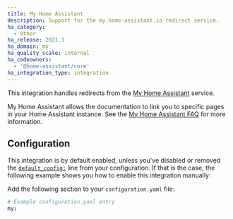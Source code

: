 ```yaml
---
title: My Home Assistant
description: Support for the my.home-assistant.io redirect service.
ha_category:
  - Other
ha_release: 2021.3
ha_domain: my
ha_quality_scale: internal
ha_codeowners:
  - '@home-assistant/core'
ha_integration_type: integration
---
```


This integration handles redirects from the [My Home Assistant](https://my.home-assistant.io) service.

My Home Assistant allows the documentation to link you to specific pages in your Home Assistant instance. See the [My Home Assistant FAQ](https://my.home-assistant.io/faq.html) for more information.

## Configuration

This integration is by default enabled, unless you've disabled or removed the [`default_config:`](/integrations/default_config/) line from your configuration. If that is the case, the following example shows you how to enable this integration manually:

Add the following section to your `configuration.yaml` file:

```yaml
# Example configuration.yaml entry
my:
```

